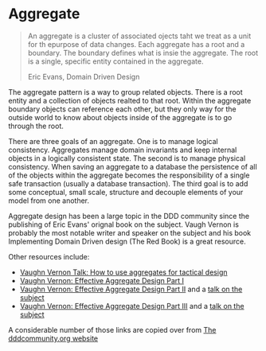# Aggregate

> An aggregate is a cluster of associated ojects taht we treat as a unit for th epurpose of data changes. Each aggregate has a root and a boundary. The boundary defines what is insie the aggregate. The root is a single, specific entity contained in the aggregate.
>
> Eric Evans, Domain Driven Design

The aggregate pattern is a way to group related objects. There is a root entity and a collection of objects realted to that root. Within the aggregate boundary objects can reference each other, but they only way for the outside world to know about objects inside of the aggregate is to go through the root.

There are three goals of an aggregate. One is to manage logical consistency. Aggregates manage domain invariants and keep internal objects in a logically consistent state. The second is to manage physical consistency. When saving an aggregate to a database the persistence of all of the objects within the aggregate becomes the responsibility of a single safe transaction (usually a database transaction). The third goal is to add some conceptual, small scale, structure and decouple elements of your model from one another.

Aggregate design has been a large topic in the DDD community since the publishing of Eric Evans' orignal book on the subject. Vaugh Vernon is probably the most notable writer and speaker on the subject and his book Implementing Domain Driven design (The Red Book) is a great resource.

Other resources include:

- [Vaughn Vernon Talk: How to use aggregates for tactical design](https://www.youtube.com/watch?v=Xf_aLAK1RfE)
- [Vaughn Vernon: Effective Aggregate Design Part I](./Vernon_2011_1.pdf)
- [Vaughn Vernon: Effective Aggregate Design Part II](./Vernon_2011_2.pdf) and a [talk on the subject](https://vimeo.com/33708293)
- [Vaughn Vernon: Effective Aggregate Design Part III](./Vernon_2011_3.pdf) and a [talk on the subject](https://vimeo.com/36884903)

A considerable number of those links are copied over from [The dddcommunity.org website](https://www.dddcommunity.org/library/vernon_2012/)
